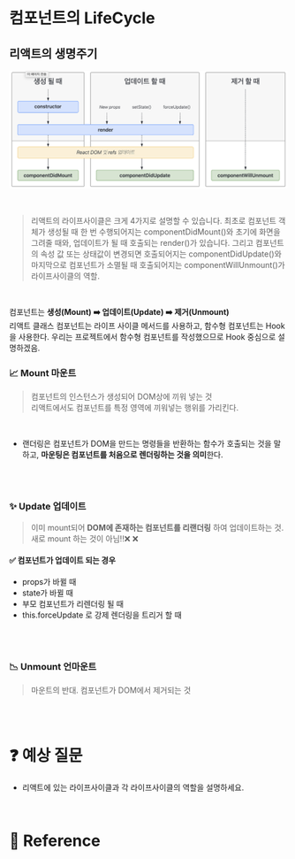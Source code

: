 # 컴포넌트의 LifeCycle

## 리액트의 생명주기

[![](./images/react_img01.png?width=400px)]()

<br>

> 리액트의 라이프사이클은 크게 4가지로 설명할 수 있습니다. 최초로 컴포넌트 객체가 생성될 때 한 번 수행되어지는 componentDidMount()와 초기에 화면을 그려줄 때와, 업데이트가 될 때 호출되는 render()가 있습니다. 그리고 컴포넌트의 속성 값 또는 상태값이 변경되면 호출되어지는 componentDidUpdate()와 마지막으로 컴포넌트가 소멸될 때 호출되어지는 componentWillUnmount()가 라이프사이클의 역할.

<br>

컴포넌트는 **생성(Mount) ➡️ 업데이트(Update) ➡️ 제거(Unmount)**  
리액트 클래스 컴포넌트는 라이프 사이클 메서드를 사용하고, 함수형 컴포넌트는 Hook을 사용한다. 우리는 프로젝트에서 함수형 컴포넌트를 작성했으므로 Hook 중심으로 설명하겠음.

### 📈 Mount 마운트

> 컴포넌트의 인스턴스가 생성되어 DOM상에 끼워 넣는 것  
> 리액트에서도 컴포넌트를 특정 영역에 끼워넣는 행위를 가리킨다.

<br>

- 랜더링은 컴포넌트가 DOM을 만드는 명령들을 반환하는 함수가 호출되는 것을 말하고, **마운팅은 컴포넌트를 처음으로 렌더링하는 것을 의미**한다.

<br><br>

### ✨ Update 업데이트

> 이미 mount되어 **DOM에 존재하는 컴포넌트를 리랜더링** 하여 업데이트하는 것. 새로 mount 하는 것이 아님!!❌ ❌

#### ✅ 컴포넌트가 업데이트 되는 경우

- props가 바뀔 때
- state가 바뀔 때
- 부모 컴포넌트가 리렌더링 될 때
- this.forceUpdate 로 강제 렌더링을 트리거 할 때

<br><br>

### 📉 Unmount 언마운트

> 마운트의 반대. 컴포넌트가 DOM에서 제거되는 것

<br><br>

# :question: 예상 질문

- 리액트에 있는 라이프사이클과 각 라이프사이클의 역할을 설명하세요.

<br>

# :newspaper: Reference

[]()
